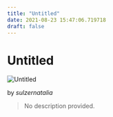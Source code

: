 ```yaml
---
title: "Untitled"
date: 2021-08-23 15:47:06.719718
draft: false
---
```


# Untitled

![Untitled](../images/46e2cb48-0453-11ec-b1d2-1e00f30e0089.png)

by *sulzernatalia*



> No description provided.
